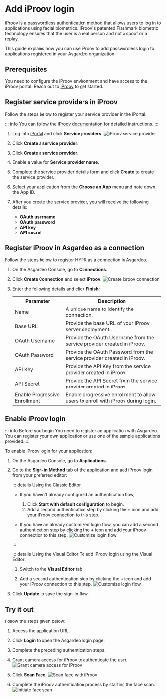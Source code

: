 # Add iProov login

[iProov](https://www.iproov.com/) is a passwordless authentication method that allows users to log in to applications using facial biometrics. 
iProov's patented Flashmark biometric technology ensures that the user is a real person and not a spoof or a replay. 

This guide explains how you can use iProov to add passwordless login to applications registered in your Asgardeo organization.

## Prerequisites

You need to configure the iProov environment and have access to the iProov portal. Reach out to [iProov](https://www.iproov.com/about-us/contact-us) to get started.

## Register service providers in iProov

Follow the steps below to register your service provider in the iPortal.

::: info
You can follow the [iProov documentation](https://docs.iproov.com/docs/Content/ImplementationGuide/iportal/create-service-providers.htm) for detailed instructions.
:::

1. Log into [iPortal](https://portal.iproov.com/) and click **Service providers**.
   <img :src="$withBase('/assets/img/guides/mfa/iproov/iproov-service-provider.png')" alt="iProov service provider">

2. Click **Create a service provider**.

3. Click **Create a service provider**.

4. Enable a value for **Service provider name**.

5. Complete the service provider details form and click **Create** to create the service provider.

6. Select your application from the **Choose an App** menu and note down the App ID.

7. After you create the service provider, you will receive the following details:
    - **OAuth username**
    - **OAuth password**
    - **API key**
    - **API secret**

## Register iProov in Asgardeo as a connection

Follow the steps below to register HYPR as a connection in Asgardeo.

1. On the Asgardeo Console, go to **Connections**.

2. Click **Create Connection** and select **iProov**.
   <img :src="$withBase('/assets/img/guides/mfa/iproov/iproov-add-connection.png')" alt="Create iproov connection">

3. Enter the following details and click **Finish**:

    <table>
      <tr>
        <th>Parameter</th>
        <th>Description</th>
      </tr>
      <tr>
        <td>Name</td>
        <td>A unique name to identify the connection.</td>
      </tr>
      <tr>
          <td>Base URL</td>
          <td>Provide the base URL of your iProov server deployment.</td>
      </tr>
      <tr>
          <td>OAuth Username</td>
          <td>Provide the OAuth Username from the service provider created in iProov.</td>
      </tr>
      <tr>
          <td>OAuth Password</td>
          <td>Provide the OAuth Password from the service provider created in iProov.</td>
      </tr>
      <tr>
          <td>API Key</td>
          <td>Provide the API Key from the service provider created in iProov.</td>
      </tr>
      <tr>
          <td>API Secret</td>
          <td>Provide the API Secret from the service provider created in iProov.</td>
      </tr>
      <tr>
          <td>Enable Progressive Enrollment</td>
          <td>Enable progressive enrollment to allow users to enroll with iProov during login.</td>
      </tr>
    </table>

## Enable iProov login

::: info Before you begin
You need to <a :href="$withBase('/guides/applications/')">register an application with Asgardeo</a>. You can register your own application or use one of the <a :href="$withBase('/get-started/try-samples/')">sample applications</a> provided.
:::

To enable iProov login for your application:
1. On the Asgardeo Console, go to **Applications**.

2. Go to the **Sign-in Method** tab of the application and add iProov login from your preferred editor:

   ::: details Using the Classic Editor
   - If you haven't already configured an authentication flow,
     1. Click **Start with default configuration** to begin.
     2. Add a second authentication step by clicking the **+** icon and add your iProov connection to this step.

   - If you have an already customized login flow, you can add a second authentication step by clicking the **+** icon and add your iProov connection to this step.
     <img :src="$withBase('/assets/img/guides/mfa/iproov/customize-steps.png')" alt="Customize login flow">

   :::

   ::: details Using the Visual Editor
      To add iProov login using the Visual Editor:
   
      1. Switch to the **Visual Editor** tab. 
   
      2. Add a second authentication step by clicking the **+** icon and add your iProov connection to this step.
         <img :src="$withBase('/assets/img/guides/mfa/iproov/iproov-login-flow-with-visual-editor.png')" alt="Customize login flow">

3. Click **Update** to save the sign-in flow.

## Try it out

Follow the steps given below:

1. Access the application URL.

2. Click **Login** to open the Asgardeo login page.

3. Complete the preceding authentication steps.

4. Grant camera access for iProov to authenticate the user.
   <img :src="$withBase('/assets/img/guides/mfa/iproov/grant-camera-access.png')" alt="Grant camera access for iProov">

5. Click **Scan Face**.
   <img :src="$withBase('/assets/img/guides/mfa/iproov/scan-face-with-iproov.png')" alt="Scan face with iProov">

6. Complete the iProov authentication process by starting the face scan.
   <img :src="$withBase('/assets/img/guides/mfa/iproov/initiate-scan-face.png')" alt="Initiate face scan">

